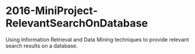 # 2016-MiniProject-RelevantSearchOnDatabase
Using Information Retrieval and Data Mining techniques to provide relevant search results on a database.
